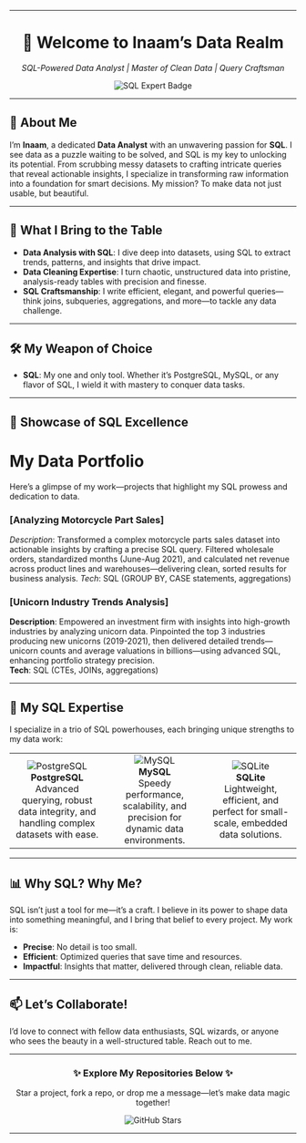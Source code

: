 
---

<div align="center">
  <h1>👋 Welcome to Inaam’s Data Realm</h1>
  <p><em>SQL-Powered Data Analyst | Master of Clean Data | Query Craftsman</em></p>
  <img src="https://img.shields.io/badge/SQL-Expert-blue?style=for-the-badge&logo=postgresql" alt="SQL Expert Badge">
</div>

---

## 🌟 About Me
I’m **Inaam**, a dedicated **Data Analyst** with an unwavering passion for **SQL**. I see data as a puzzle waiting to be solved, and SQL is my key to unlocking its potential. From scrubbing messy datasets to crafting intricate queries that reveal actionable insights, I specialize in transforming raw information into a foundation for smart decisions. My mission? To make data not just usable, but beautiful.

---

## 💼 What I Bring to the Table
- **Data Analysis with SQL**: I dive deep into datasets, using SQL to extract trends, patterns, and insights that drive impact.
- **Data Cleaning Expertise**: I turn chaotic, unstructured data into pristine, analysis-ready tables with precision and finesse.
- **SQL Craftsmanship**: I write efficient, elegant, and powerful queries—think joins, subqueries, aggregations, and more—to tackle any data challenge.

---

## 🛠️ My Weapon of Choice
- **SQL**: My one and only tool. Whether it’s PostgreSQL, MySQL, or any flavor of SQL, I wield it with mastery to conquer data tasks.

---

## 🚀 Showcase of SQL Excellence
# My Data Portfolio
Here’s a glimpse of my work—projects that highlight my SQL prowess and dedication to data.

### **[Analyzing Motorcycle Part Sales]**
*Description*: Transformed a complex motorcycle parts sales dataset into actionable insights by crafting a precise SQL query. Filtered wholesale orders, standardized months (June-Aug 2021), and calculated net revenue across product lines and warehouses—delivering clean, sorted results for business analysis.
*Tech*: SQL (GROUP BY, CASE statements, aggregations) 

### **[Unicorn Industry Trends Analysis]**  
**Description**: Empowered an investment firm with insights into high-growth industries by analyzing unicorn data. Pinpointed the top 3 industries producing new unicorns (2019-2021), then delivered detailed trends—unicorn counts and average valuations in billions—using advanced SQL, enhancing portfolio strategy precision.  
**Tech**: SQL (CTEs, JOINs, aggregations)

---

## 🧠 My SQL Expertise
I specialize in a trio of SQL powerhouses, each bringing unique strengths to my data work:

<div align="center"> <table> <tr> <td align="center"> <img src="https://img.shields.io/badge/PostgreSQL-Expert-316192?style=for-the-badge&logo=postgresql&logoColor=white" alt="PostgreSQL"><br> <strong>PostgreSQL</strong><br> Advanced querying, robust data integrity, and handling complex datasets with ease. </td> <td align="center"> <img src="https://img.shields.io/badge/MySQL-Pro-4479A1?style=for-the-badge&logo=mysql&logoColor=white" alt="MySQL"><br> <strong>MySQL</strong><br> Speedy performance, scalability, and precision for dynamic data environments. </td> <td align="center"> <img src="https://img.shields.io/badge/SQLite-Specialist-003B57?style=for-the-badge&logo=sqlite&logoColor=white" alt="SQLite"><br> <strong>SQLite</strong><br> Lightweight, efficient, and perfect for small-scale, embedded data solutions. </td> </tr> </table> </div>

---

## 📊 Why SQL? Why Me?
SQL isn’t just a tool for me—it’s a craft. I believe in its power to shape data into something meaningful, and I bring that belief to every project. My work is:
- **Precise**: No detail is too small.
- **Efficient**: Optimized queries that save time and resources.
- **Impactful**: Insights that matter, delivered through clean, reliable data.

---

## 📫 Let’s Collaborate!
I’d love to connect with fellow data enthusiasts, SQL wizards, or anyone who sees the beauty in a well-structured table. Reach out to me. 

---

<div align="center">
  <h3>✨ Explore My Repositories Below ✨</h3>
  <p>Star a project, fork a repo, or drop me a message—let’s make data magic together!</p>
  <img src="https://img.shields.io/github/stars/inamuni?style=social" alt="GitHub Stars">
</div>

---
